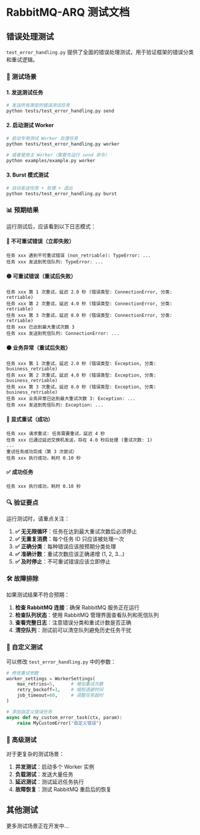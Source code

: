 # RabbitMQ-ARQ 测试文档

## 错误处理测试

`test_error_handling.py` 提供了全面的错误处理测试，用于验证框架的错误分类和重试逻辑。

### 🧪 测试场景

#### 1. 发送测试任务
```bash
# 发送所有类型的错误测试任务
python tests/test_error_handling.py send
```

#### 2. 启动测试 Worker
```bash
# 启动专用测试 Worker 处理任务
python tests/test_error_handling.py worker

# 或者使用主 Worker（需要先运行 send 命令）
python examples/example.py worker
```

#### 3. Burst 模式测试
```bash
# 自动发送任务 + 处理 + 退出
python tests/test_error_handling.py burst
```

### 📊 预期结果

运行测试后，应该看到以下日志模式：

#### 🔴 不可重试错误（立即失败）
```
任务 xxx 遇到不可重试错误 (non_retriable): TypeError: ...
任务 xxx 发送到死信队列: TypeError: ...
```

#### 🟡 可重试错误（重试后失败）  
```
任务 xxx 第 1 次重试，延迟 2.0 秒 (错误类型: ConnectionError, 分类: retriable)
任务 xxx 第 2 次重试，延迟 4.0 秒 (错误类型: ConnectionError, 分类: retriable)
任务 xxx 第 3 次重试，延迟 8.0 秒 (错误类型: ConnectionError, 分类: retriable)
任务 xxx 已达到最大重试次数 3
任务 xxx 发送到死信队列: ConnectionError: ...
```

#### 🟠 业务异常（重试后失败）
```
任务 xxx 第 1 次重试，延迟 2.0 秒 (错误类型: Exception, 分类: business_retriable)
任务 xxx 第 2 次重试，延迟 4.0 秒 (错误类型: Exception, 分类: business_retriable)
任务 xxx 第 3 次重试，延迟 8.0 秒 (错误类型: Exception, 分类: business_retriable)
任务 xxx 业务异常已达到最大重试次数 3: Exception: ...
任务 xxx 发送到死信队列: Exception: ...
```

#### 🔄 显式重试（成功）
```
任务 xxx 请求重试: 任务需要重试，延迟 4 秒
任务 xxx 已通过延迟交换机发送，将在 4.0 秒后处理 (重试次数: 1)
...
重试任务成功完成（第 3 次尝试）
任务 xxx 执行成功，耗时 0.10 秒
```

#### ✅ 成功任务
```
任务 xxx 执行成功，耗时 0.10 秒
```

### 🔍 验证要点

运行测试时，请重点关注：

1. **✅ 无无限循环**：任务在达到最大重试次数后必须停止
2. **✅ 无重复消费**：每个任务 ID 只应该被处理一次  
3. **✅ 正确分类**：每种错误应该按预期分类处理
4. **✅ 准确计数**：重试次数应该正确递增 (1, 2, 3...)
5. **✅ 及时停止**：不可重试错误应该立即停止

### 🛠️ 故障排除

如果测试结果不符合预期：

1. **检查 RabbitMQ 连接**：确保 RabbitMQ 服务正在运行
2. **检查队列状态**：使用 RabbitMQ 管理界面查看队列和死信队列
3. **查看完整日志**：注意错误分类和重试计数是否正确
4. **清空队列**：测试前可以清空队列避免历史任务干扰

### 📝 自定义测试

可以修改 `test_error_handling.py` 中的参数：

```python
# 修改重试参数
worker_settings = WorkerSettings(
    max_retries=5,      # 增加重试次数
    retry_backoff=1,    # 缩短退避时间 
    job_timeout=60,     # 调整任务超时
)

# 添加自定义错误任务
async def my_custom_error_task(ctx, param):
    raise MyCustomError("自定义错误")
```

### 🎯 高级测试

对于更复杂的测试场景：

1. **并发测试**：启动多个 Worker 实例
2. **负载测试**：发送大量任务
3. **延迟测试**：测试延迟任务执行
4. **故障恢复**：测试 RabbitMQ 重启后的恢复

## 其他测试

更多测试场景正在开发中... 